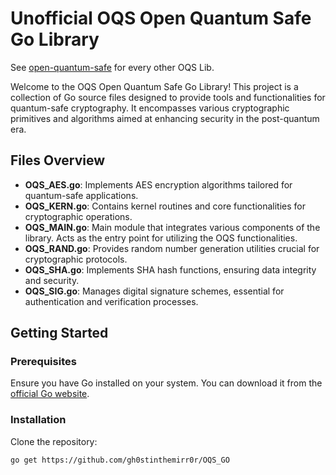 # Unofficial OQS Open Quantum Safe Go Library

See [open-quantum-safe](https://github.com/open-quantum-safe/) for every other OQS Lib.

Welcome to the OQS Open Quantum Safe Go Library! This project is a collection of Go source files designed to provide tools and functionalities for quantum-safe cryptography. It encompasses various cryptographic primitives and algorithms aimed at enhancing security in the post-quantum era.

## Files Overview

- **OQS_AES.go**: Implements AES encryption algorithms tailored for quantum-safe applications.
- **OQS_KERN.go**: Contains kernel routines and core functionalities for cryptographic operations.
- **OQS_MAIN.go**: Main module that integrates various components of the library. Acts as the entry point for utilizing the OQS functionalities.
- **OQS_RAND.go**: Provides random number generation utilities crucial for cryptographic protocols.
- **OQS_SHA.go**: Implements SHA hash functions, ensuring data integrity and security.
- **OQS_SIG.go**: Manages digital signature schemes, essential for authentication and verification processes.

## Getting Started

### Prerequisites

Ensure you have Go installed on your system. You can download it from the [official Go website](https://golang.org/dl/).

### Installation

Clone the repository:

```bash
go get https://github.com/gh0stinthemirr0r/OQS_GO
```

